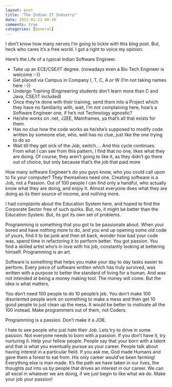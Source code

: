 ```yaml
---
layout: post
title: "The Indian IT Industry"
date: 2012-01-21 00:39
comments: true
categories: [General]
---
```

I don’t know how many nerves I’m going to tickle with this blog post. But, heck who cares it’s a free world. I got a right to voice my opinion.

Here’s the Life of a typical Indian Software Engineer.

* Take up an ECE/CSE/IT degree. (nowadays even a Bio Tech Engineer is welcome :-))
* Get placed via Campus in Company I, T, C, A or W (I’m not taking names here :-))
* Undergo Training (Engineering students don’t learn more than C and Java, CSE/IT included)
* Once they’re done with their training, send them into a Project which they have no familiarity with, wait, I‘m not complaining here, how’s a Software Engineer one, if he’s not Technology agnostic?
* He/she works on .net, J2EE, Mainframes, ya that’s all that exists for them.
* Has no clue how the code works as he/she’s supposed to modify code written by someone else, who, well has no clue, just like the one trying to do so
* Wait till they get sick of the Job, switch….
And this cycle continues. From what I can see from this pattern, I find that no one, likes what they are doing. Of course, they aren’t going to like it, as they didn’t go there out of choice, but only because that’s the job that paid more

How many software Engineer’s do you guys know, who you could call upon to fix your computer? They themselves need one. Creating software is a Job, not a Passion. Out of 100 people I can find only a handful, who actually know what they are doing, and enjoy it. Almost everyone does what they are doing as its their source of income, and nothing more.

I had complaints about the Education System here, and hoped to find the Corporate Sector free of such quirks. But, no, it might be better than the Education System. But, its got its own set of problems.

Programming is something that you got to be passionate about. When your bored and have nothing more to do, and you end up opening some old code of yours, find it to be junk and then sit back, wonder how bad your code was, spend time in refactoring it to perform better. You got passion. You find a skilled artist who’s in  love with his job, constantly looking at bettering himself. Programming is an art.

Software is something that helps you make your day to day tasks easier to perform. Every piece of software written which has truly survived, was written with a purpose to better the standard of living for a human. And was not intended at being a money making tool. The money will come. But the idea is what matters.

You don’t need 100 people to do 10 people’s job. You don’t make 100 disoriented people work on something to make a mess and then get 10 good people to just clean up the mess. It would be better to motivate all the 100 instead. Make programmers out of them, not Coders.

Programming is a passion. Don’t make it a JOB.

I hate to see people who just hate their Job. Lets try to drive in some passion. Not everyone needs to born with a passion. If you don’t have it, try nurturing it. Help your fellow people.
People say that your born with a talent and that is what you eventually pursue as your career. People talk about having interest in a particular field. If you ask me, God made Humans and gave them a forest to eat from. His only career would’ve been farming! Everything else is man made. It’s the path we have taken in our lives, the thoughts put into us by people that drives an interest in our career. We can all excel in whatever we are doing, if we just begin to like what we do. Make your job your passion!
